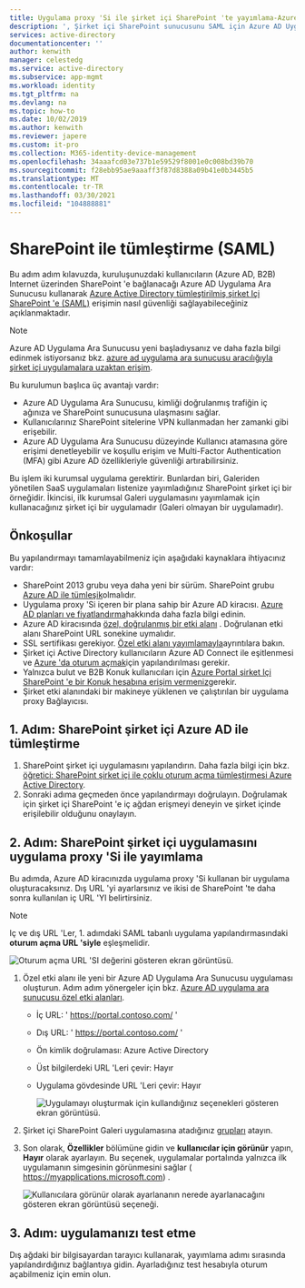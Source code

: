```yaml
---
title: Uygulama proxy 'Si ile şirket içi SharePoint 'te yayımlama-Azure AD
description: ', Şirket içi SharePoint sunucusunu SAML için Azure AD Uygulama Ara Sunucusu tümleştirme hakkında temel bilgileri içerir.'
services: active-directory
documentationcenter: ''
author: kenwith
manager: celestedg
ms.service: active-directory
ms.subservice: app-mgmt
ms.workload: identity
ms.tgt_pltfrm: na
ms.devlang: na
ms.topic: how-to
ms.date: 10/02/2019
ms.author: kenwith
ms.reviewer: japere
ms.custom: it-pro
ms.collection: M365-identity-device-management
ms.openlocfilehash: 34aaafcd03e737b1e59529f8001e0c008bd39b70
ms.sourcegitcommit: f28ebb95ae9aaaff3f87d8388a09b41e0b3445b5
ms.translationtype: MT
ms.contentlocale: tr-TR
ms.lasthandoff: 03/30/2021
ms.locfileid: "104888881"
---
```

# <a name="integrate-with-sharepoint-saml"></a>SharePoint ile tümleştirme (SAML)

Bu adım adım kılavuzda, kuruluşunuzdaki kullanıcıların (Azure AD, B2B) Internet üzerinden SharePoint 'e bağlanacağı Azure AD Uygulama Ara Sunucusu kullanarak [Azure Active Directory tümleştirilmiş şirket Içi SharePoint 'e (SAML)](../saas-apps/sharepoint-on-premises-tutorial.md) erişimin nasıl güvenliği sağlayabileceğiniz açıklanmaktadır.

> [!NOTE] 
> Azure AD Uygulama Ara Sunucusu yeni başladıysanız ve daha fazla bilgi edinmek istiyorsanız bkz. [azure ad uygulama ara sunucusu aracılığıyla şirket içi uygulamalara uzaktan erişim](./application-proxy.md).

Bu kurulumun başlıca üç avantajı vardır:

- Azure AD Uygulama Ara Sunucusu, kimliği doğrulanmış trafiğin iç ağınıza ve SharePoint sunucusuna ulaşmasını sağlar.
- Kullanıcılarınız SharePoint sitelerine VPN kullanmadan her zamanki gibi erişebilir.
- Azure AD Uygulama Ara Sunucusu düzeyinde Kullanıcı atamasına göre erişimi denetleyebilir ve koşullu erişim ve Multi-Factor Authentication (MFA) gibi Azure AD özellikleriyle güvenliği artırabilirsiniz.

Bu işlem iki kurumsal uygulama gerektirir. Bunlardan biri, Galeriden yönetilen SaaS uygulamaları listenize yayımladığınız SharePoint şirket içi bir örneğidir. İkincisi, ilk kurumsal Galeri uygulamasını yayımlamak için kullanacağınız şirket içi bir uygulamadır (Galeri olmayan bir uygulamadır).

## <a name="prerequisites"></a>Önkoşullar

Bu yapılandırmayı tamamlayabilmeniz için aşağıdaki kaynaklara ihtiyacınız vardır:
 - SharePoint 2013 grubu veya daha yeni bir sürüm. SharePoint grubu [Azure AD ile tümleşik](../saas-apps/sharepoint-on-premises-tutorial.md)olmalıdır.
 - Uygulama proxy 'Si içeren bir plana sahip bir Azure AD kiracısı. [Azure AD planları ve fiyatlandırma](https://azure.microsoft.com/pricing/details/active-directory/)hakkında daha fazla bilgi edinin.
 - Azure AD kiracısında [özel, doğrulanmış bir etki alanı](../fundamentals/add-custom-domain.md) . Doğrulanan etki alanı SharePoint URL sonekine uymalıdır.
 - SSL sertifikası gerekiyor. [Özel etki alanı yayımlamayla](./application-proxy-configure-custom-domain.md)ayrıntılara bakın.
 - Şirket içi Active Directory kullanıcıların Azure AD Connect ile eşitlenmesi ve [Azure 'da oturum açmak](../hybrid/plan-connect-user-signin.md)için yapılandırılması gerekir. 
 - Yalnızca bulut ve B2B Konuk kullanıcıları için [Azure Portal şirket Içi SharePoint 'e bir Konuk hesabına erişim vermeniz](../saas-apps/sharepoint-on-premises-tutorial.md#grant-access-to-a-guest-account-to-sharepoint-on-premises-in-the-azure-portal)gerekir.
 - Şirket etki alanındaki bir makineye yüklenen ve çalıştırılan bir uygulama proxy Bağlayıcısı.


## <a name="step-1-integrate-sharepoint-on-premises-with-azure-ad"></a>1. Adım: SharePoint şirket içi Azure AD ile tümleştirme 

1. SharePoint şirket içi uygulamasını yapılandırın. Daha fazla bilgi için bkz. [öğretici: SharePoint şirket içi ile çoklu oturum açma tümleştirmesi Azure Active Directory](../saas-apps/sharepoint-on-premises-tutorial.md).
2. Sonraki adıma geçmeden önce yapılandırmayı doğrulayın. Doğrulamak için şirket içi SharePoint 'e iç ağdan erişmeyi deneyin ve şirket içinde erişilebilir olduğunu onaylayın. 


## <a name="step-2-publish-the-sharepoint-on-premises-application-with-application-proxy"></a>2. Adım: SharePoint şirket içi uygulamasını uygulama proxy 'Si ile yayımlama

Bu adımda, Azure AD kiracınızda uygulama proxy 'Si kullanan bir uygulama oluşturacaksınız. Dış URL 'yi ayarlarsınız ve ikisi de SharePoint 'te daha sonra kullanılan iç URL 'YI belirtirsiniz.

> [!NOTE] 
> Iç ve dış URL 'Ler, 1. adımdaki SAML tabanlı uygulama yapılandırmasındaki **oturum açma URL 'siyle** eşleşmelidir.

   ![Oturum açma URL 'SI değerini gösteren ekran görüntüsü.](./media/application-proxy-integrate-with-sharepoint-server/sso-url-saml.png)


 1. Özel etki alanı ile yeni bir Azure AD Uygulama Ara Sunucusu uygulaması oluşturun. Adım adım yönergeler için bkz. [Azure AD uygulama ara sunucusu özel etki alanları](./application-proxy-configure-custom-domain.md).

    - İç URL: ' https://portal.contoso.com/ '
    - Dış URL: ' https://portal.contoso.com/ '
    - Ön kimlik doğrulaması: Azure Active Directory
    - Üst bilgilerdeki URL 'Leri çevir: Hayır
    - Uygulama gövdesinde URL 'Leri çevir: Hayır

        ![Uygulamayı oluşturmak için kullandığınız seçenekleri gösteren ekran görüntüsü.](./media/application-proxy-integrate-with-sharepoint-server/create-application-azure-active-directory.png)

2. Şirket içi SharePoint Galeri uygulamasına atadığınız [grupları](../saas-apps/sharepoint-on-premises-tutorial.md#create-an-azure-ad-security-group-in-the-azure-portal) atayın.

3. Son olarak, **Özellikler** bölümüne gidin ve **kullanıcılar için görünür** yapın, **Hayır** olarak ayarlayın. Bu seçenek, uygulamalar portalında yalnızca ilk uygulamanın simgesinin görünmesini sağlar ( https://myapplications.microsoft.com) .

   ![Kullanıcılara görünür olarak ayarlananın nerede ayarlanacağını gösteren ekran görüntüsü seçeneği.](./media/application-proxy-integrate-with-sharepoint-server/configure-properties.png)
 
## <a name="step-3-test-your-application"></a>3. Adım: uygulamanızı test etme

Dış ağdaki bir bilgisayardan tarayıcı kullanarak, yayımlama adımı sırasında yapılandırdığınız bağlantıya gidin. Ayarladığınız test hesabıyla oturum açabilmeniz için emin olun.